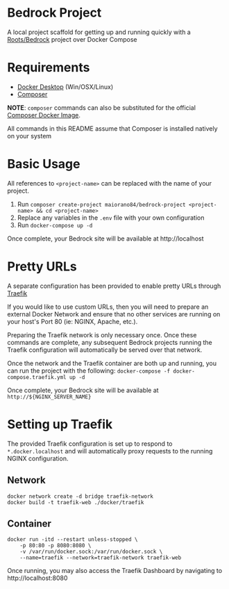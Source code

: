 # Bedrock Project

A local project scaffold for getting up and running quickly with
a [Roots/Bedrock](https://roots.io/bedrock/) project over Docker Compose

# Requirements

* [Docker Desktop](https://www.docker.com/products/docker-desktop) (Win/OSX/Linux)
* [Composer](https://getcomposer.org/)

**NOTE**: `composer` commands can also be substituted for the official
[Composer Docker Image](https://hub.docker.com/_/composer).

All commands in this README assume that Composer is installed natively on your system

# Basic Usage

All references to `<project-name>` can be replaced with the name of your project.

1. Run `composer create-project maiorano84/bedrock-project <project-name> && cd <project-name>`
2. Replace any variables in the `.env` file with your own configuration
3. Run `docker-compose up -d`

Once complete, your Bedrock site will be available at http://localhost

# Pretty URLs

A separate configuration has been provided to enable pretty URLs through
[Traefik](https://traefik.io/)

If you would like to use custom URLs, then you will need to prepare an external Docker Network
and ensure that no other services are running on your host's Port 80 (ie: NGINX, Apache, etc.).

Preparing the Traefik network is only necessary once. Once these commands are complete, any
subsequent Bedrock projects running the Traefik configuration will automatically be served over
that network.

Once the network and the Traefik container are both up and running, you can run the project
with the following: `docker-compose -f docker-compose.traefik.yml up -d`

Once complete, your Bedrock site will be available at `http://${NGINX_SERVER_NAME}`

# Setting up Traefik

The provided Traefik configuration is set up to respond to `*.docker.localhost` and will
automatically proxy requests to the running NGINX configuration.

## Network

```
docker network create -d bridge traefik-network
docker build -t traefik-web ./docker/traefik
```

## Container

```
docker run -itd --restart unless-stopped \
    -p 80:80 -p 8080:8080 \
    -v /var/run/docker.sock:/var/run/docker.sock \
    --name=traefik --network=traefik-network traefik-web
```

Once running, you may also access the Traefik Dashboard by navigating to http://localhost:8080
